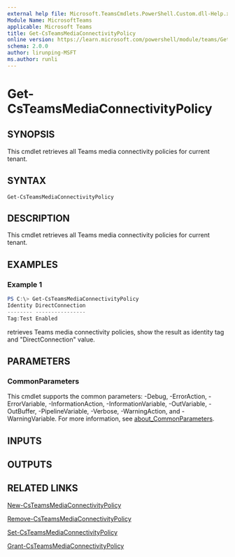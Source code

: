```yaml
---
external help file: Microsoft.TeamsCmdlets.PowerShell.Custom.dll-Help.xml
Module Name: MicrosoftTeams
applicable: Microsoft Teams
title: Get-CsTeamsMediaConnectivityPolicy
online version: https://learn.microsoft.com/powershell/module/teams/Get-CsTeamsMediaConnectivityPolicy
schema: 2.0.0
author: lirunping-MSFT
ms.author: runli
---
```


# Get-CsTeamsMediaConnectivityPolicy

## SYNOPSIS

This cmdlet retrieves all Teams media connectivity policies for current tenant.

## SYNTAX

```
Get-CsTeamsMediaConnectivityPolicy
```

## DESCRIPTION

This cmdlet retrieves all Teams media connectivity policies for current tenant.

## EXAMPLES

### Example 1
```powershell
PS C:\> Get-CsTeamsMediaConnectivityPolicy
Identity DirectConnection
-------- ----------------
Tag:Test Enabled
```

retrieves Teams media connectivity policies, show the result as identity tag and "DirectConnection" value.

## PARAMETERS

### CommonParameters
This cmdlet supports the common parameters: -Debug, -ErrorAction, -ErrorVariable, -InformationAction, -InformationVariable, -OutVariable, -OutBuffer, -PipelineVariable, -Verbose, -WarningAction, and -WarningVariable. For more information, see [about_CommonParameters](https://go.microsoft.com/fwlink/?LinkID=113216).

## INPUTS

## OUTPUTS

## RELATED LINKS

[New-CsTeamsMediaConnectivityPolicy](New-CsTeamsMediaConnectivityPolicy.md)

[Remove-CsTeamsMediaConnectivityPolicy](Remove-CsTeamsMediaConnectivityPolicy.yml)

[Set-CsTeamsMediaConnectivityPolicy](Set-CsTeamsMediaConnectivityPolicy.yml)

[Grant-CsTeamsMediaConnectivityPolicy](Grant-CsTeamsMediaConnectivityPolicy.yml)